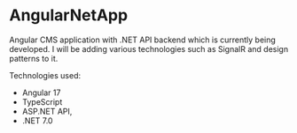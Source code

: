 # AngularNetApp
Angular CMS application with .NET API backend which is currently being developed. I will be adding various technologies such as SignalR and design patterns to it.

Technologies used:
- Angular 17
- TypeScript
- ASP.NET API,
- .NET 7.0
